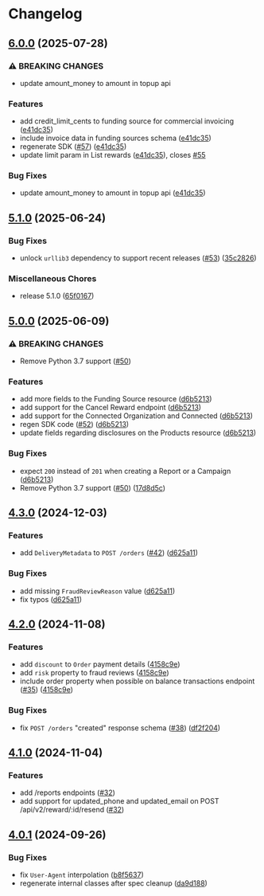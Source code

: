 # Changelog

## [6.0.0](https://github.com/tremendous-rewards/tremendous-python/compare/tremendous-python-v5.1.0...tremendous-python-v6.0.0) (2025-07-28)


### ⚠ BREAKING CHANGES

* update amount_money to amount in topup api

### Features

* add credit_limit_cents to funding source for commercial invoicing ([e41dc35](https://github.com/tremendous-rewards/tremendous-python/commit/e41dc359cbcad24d86a84f952349ebeb2e1f201e))
* include invoice data in funding sources schema ([e41dc35](https://github.com/tremendous-rewards/tremendous-python/commit/e41dc359cbcad24d86a84f952349ebeb2e1f201e))
* regenerate SDK ([#57](https://github.com/tremendous-rewards/tremendous-python/issues/57)) ([e41dc35](https://github.com/tremendous-rewards/tremendous-python/commit/e41dc359cbcad24d86a84f952349ebeb2e1f201e))
* update limit param in List rewards ([e41dc35](https://github.com/tremendous-rewards/tremendous-python/commit/e41dc359cbcad24d86a84f952349ebeb2e1f201e)), closes [#55](https://github.com/tremendous-rewards/tremendous-python/issues/55)


### Bug Fixes

* update amount_money to amount in topup api ([e41dc35](https://github.com/tremendous-rewards/tremendous-python/commit/e41dc359cbcad24d86a84f952349ebeb2e1f201e))

## [5.1.0](https://github.com/tremendous-rewards/tremendous-python/compare/tremendous-python-v5.0.0...tremendous-python-v5.1.0) (2025-06-24)


### Bug Fixes

* unlock `urllib3` dependency to support recent releases ([#53](https://github.com/tremendous-rewards/tremendous-python/issues/53)) ([35c2826](https://github.com/tremendous-rewards/tremendous-python/commit/35c2826006d948cc8105527002ae945bd2ea054d))


### Miscellaneous Chores

* release 5.1.0 ([65f0167](https://github.com/tremendous-rewards/tremendous-python/commit/65f0167caf14bcb8e1e7b1fd65b0c5b95263b170))

## [5.0.0](https://github.com/tremendous-rewards/tremendous-python/compare/tremendous-python-v4.3.0...tremendous-python-v5.0.0) (2025-06-09)


### ⚠ BREAKING CHANGES

* Remove Python 3.7 support ([#50](https://github.com/tremendous-rewards/tremendous-python/issues/50))

### Features

* add more fields to the Funding Source resource ([d6b5213](https://github.com/tremendous-rewards/tremendous-python/commit/d6b5213fe089214deb7d75c570392ae68c34278e))
* add support for the Cancel Reward endpoint ([d6b5213](https://github.com/tremendous-rewards/tremendous-python/commit/d6b5213fe089214deb7d75c570392ae68c34278e))
* add support for the Connected Organization and Connected ([d6b5213](https://github.com/tremendous-rewards/tremendous-python/commit/d6b5213fe089214deb7d75c570392ae68c34278e))
* regen SDK code ([#52](https://github.com/tremendous-rewards/tremendous-python/issues/52)) ([d6b5213](https://github.com/tremendous-rewards/tremendous-python/commit/d6b5213fe089214deb7d75c570392ae68c34278e))
* update fields regarding disclosures on the Products resource ([d6b5213](https://github.com/tremendous-rewards/tremendous-python/commit/d6b5213fe089214deb7d75c570392ae68c34278e))


### Bug Fixes

* expect `200` instead of `201` when creating a Report or a Campaign ([d6b5213](https://github.com/tremendous-rewards/tremendous-python/commit/d6b5213fe089214deb7d75c570392ae68c34278e))
* Remove Python 3.7 support ([#50](https://github.com/tremendous-rewards/tremendous-python/issues/50)) ([17d8d5c](https://github.com/tremendous-rewards/tremendous-python/commit/17d8d5ca06983edab63c5736814ff1c46dc15be0))

## [4.3.0](https://github.com/tremendous-rewards/tremendous-python/compare/tremendous-python-v4.2.0...tremendous-python-v4.3.0) (2024-12-03)


### Features

* add `DeliveryMetadata` to `POST /orders` ([#42](https://github.com/tremendous-rewards/tremendous-python/issues/42)) ([d625a11](https://github.com/tremendous-rewards/tremendous-python/commit/d625a113e08d600e4d1c3d6d1a6af67f68708dbc))


### Bug Fixes

* add missing `FraudReviewReason` value ([d625a11](https://github.com/tremendous-rewards/tremendous-python/commit/d625a113e08d600e4d1c3d6d1a6af67f68708dbc))
* fix typos ([d625a11](https://github.com/tremendous-rewards/tremendous-python/commit/d625a113e08d600e4d1c3d6d1a6af67f68708dbc))

## [4.2.0](https://github.com/tremendous-rewards/tremendous-python/compare/tremendous-python-v4.1.0...tremendous-python-v4.2.0) (2024-11-08)


### Features

* add `discount` to `Order` payment details ([4158c9e](https://github.com/tremendous-rewards/tremendous-python/commit/4158c9e5bbf86e0443bd02ca6f3971af76cedde9))
* add `risk` property to fraud reviews ([4158c9e](https://github.com/tremendous-rewards/tremendous-python/commit/4158c9e5bbf86e0443bd02ca6f3971af76cedde9))
* include order property when possible on balance transactions endpoint ([#35](https://github.com/tremendous-rewards/tremendous-python/issues/35)) ([4158c9e](https://github.com/tremendous-rewards/tremendous-python/commit/4158c9e5bbf86e0443bd02ca6f3971af76cedde9))


### Bug Fixes

* fix `POST /orders` "created" response schema ([#38](https://github.com/tremendous-rewards/tremendous-python/issues/38)) ([df2f204](https://github.com/tremendous-rewards/tremendous-python/commit/df2f204330a47d9968cd8a731eadf99e8c263130))

## [4.1.0](https://github.com/tremendous-rewards/tremendous-python/compare/tremendous-python-v4.0.1...tremendous-python-v4.1.0) (2024-11-04)


### Features

* add /reports endpoints ([#32](https://github.com/tremendous-rewards/tremendous-python/commit/a8419dddbbaa872fab7a556a47aec0672b4fdb3b))
* add support for updated_phone and updated_email on POST /api/v2/reward/:id/resend ([#32](https://github.com/tremendous-rewards/tremendous-python/commit/a8419dddbbaa872fab7a556a47aec0672b4fdb3b))

## [4.0.1](https://github.com/tremendous-rewards/tremendous-python/compare/tremendous-python-v4.0.0...tremendous-python-v4.0.1) (2024-09-26)


### Bug Fixes

* fix `User-Agent` interpolation ([b8f5637](https://github.com/tremendous-rewards/tremendous-python/commit/b8f56375c51d48ea5636535e585937f244df1bbb))
* regenerate internal classes after spec cleanup ([da9d188](https://github.com/tremendous-rewards/tremendous-python/commit/da9d188f12df022cf245babfd323b00ff4591cbc))
